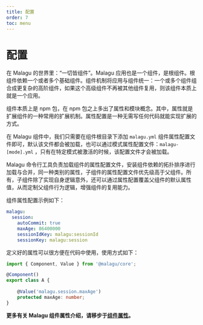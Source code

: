 ```yaml
---
title: 配置
order: 7
toc: menu
---
```


# 配置

在 Malagu 的世界里：“一切皆组件”。Malagu 应用也是一个组件，是根组件。根组件依赖一个或者多个基础组件。组件机制将应用与组件统一：一个或多个组件组合成更复杂的高阶组件，如果这个高级组件不再被其他组件复用，则该组件本质上就是一个应用。
​

组件本质上是 npm 包，在 npm 包之上多出了属性和模块概念。其中，属性就是扩展组件的一种常用的扩展机制。属性配置是一种无需写任何代码就能实现扩展的方式。
​

在 Malagu 组件中，我们只需要在组件根目录下添加 `malagu.yml` 组件属性配置文件即可，默认该文件都会被加载，也可以通过模式属性配置文件：`malagu-[mode].yml` ，只有在特定模式被激活的时候，该配置文件才会被加载。
​

Malagu 命令行工具负责加载组件的属性配置文件，安装组件依赖的拓扑排序进行加载与合并，同一种类别的属性，子组件的属性配置文件优先级高于父组件。所有，子组件除了实现自身逻辑意外，还可以通过属性配置覆盖父组件的默认属性值，从而定制父组件行为逻辑，增强组件的复用能力。
​

组件属性配置示例如下：
​

```yaml
malagu:
  session:
    autoCommit: true
    maxAge: 86400000
    sessionIdKey: malagu:sessionId
    sessionKey: malagu:session
```
定义好的属性可以很方便在代码中使用，使用方式如下：
​

```typescript
import { Component, Value } from '@malagu/core';

@Component()
export class A {
  
    @Value('malagu.session.maxAge')
    protected maxAge: number;
}
```


**更多有关 Malagu 组件属性介绍，请移步于**[**组件属性**](https://www.yuque.com/cellbang/malagu/qaqomw#uo23v)**。**
